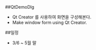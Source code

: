 ##QtDemoDlg
* Qt Creator 를 사용하여 화면을 구성해본다.
* Make window form using Qt Creator.

##일정
* 3/6 ~ 5월 말 

